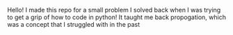 Hello! I made this repo for a small problem I solved back when I was trying to get a grip of how to code in python! It taught me back propogation, which was a concept that I struggled with in the past
